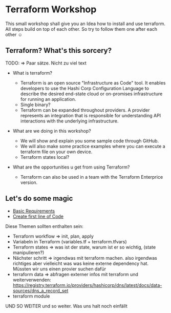 # Terraform Workshop
This small workshop shall give you an Idea how to install and use terraform. All steps build on top of each other. So try to follow them one after each other :relaxed: 

## Terraform? What's this sorcery? 
TODO: => Paar sätze. Nicht zu viel text

* What is terraform?
    * Terraform is an open source "Infrastructure as Code" tool. It enables developers to use the Hashi Corp Configuration Language to describe the desired end-state cloud or on-promises infrastructure for running an application.
    * Single binary?
    * Terraform can be expanded throughout providers. A provider represents an integration that is responsible for understanding API interactions with the underlying infrastructure.

* What are we doing in this workshop?
    * We will show and explain you some sample code through GitHub. 
    * We will also make some practice examples where you can execute a terraform file on your own device.
    * Terraform states local?


* What are the opportunities u get from using Terraform?
    * Terraform can also be used in a team with the Terraform Enterprice version.

## Let's do some magic 

* [Basic Requirements](https://github.com/FullStackS-GmbH/terraform-workshop/blob/master/Grundlagen/1_Basic_Requirements.md)
* [Create first line of Code](https://github.com/FullStackS-GmbH/terraform-workshop/blob/master/Grundlagen/2_Create_First_Line_Of_Code.md)

Diese Themen sollten enthalten sein:
* Terraform workflow => init, plan, apply
* Variabeln in Terraform (variables.tf + terraform.tfvars)
* Terraform states => was ist der state, warum ist er so wichtig, (state manipulieren?)
* Nächster schritt => irgendwas mit terraform machen. also irgendwas richtiges aber vielleicht was was keine externe dependency hat. Müssten wir uns einen provier suchen dafür
* terraform data => abfragen externer infos mit terraform und weiterverwenden: https://registry.terraform.io/providers/hashicorp/dns/latest/docs/data-sources/dns_a_record_set
* terraform module

UND SO WEITER und so weiter. Was uns halt noch einfällt
